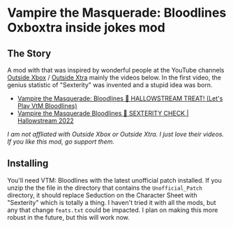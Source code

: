 # Vampire the Masquerade: Bloodlines Oxboxtra inside jokes mod

## The Story

A mod with that was inspired by wonderful people at the YouTube channels [Outside Xbox](https://www.youtube.com/user/outsidexbox) / [Outside Xtra](https://www.youtube.com/user/outsidextra) mainly the videos below. In the first video, the genius statistic of "Sexterity" was invented and a stupid idea was born.

* [Vampire the Masquerade: Bloodlines 🎃 HALLOWSTREAM TREAT! (Let's Play VtM Bloodlines)](https://www.youtube.com/watch?v=nFW0O7qdYjg)
* [Vampire the Masquerade Bloodlines 🎃 SEXTERITY CHECK | Hallowstream 2022](https://www.youtube.com/watch?v=Ih1dG4PeSEY)


_I am not affliated with Outside Xbox or Outside Xtra. I just love their videos. If you like this mod, go support them._

## Installing

You'll need VTM: Bloodlines with the latest unofficial patch installed. If you unzip the the file in the directory that contains the `Unofficial_Patch` directory, it should replace Seduction on the Character Sheet with "Sexterity" which is totally a thing. I haven't tried it with all the mods, but any that change `feats.txt` could be impacted. I plan on making this more robust in the future, but this will work now.
